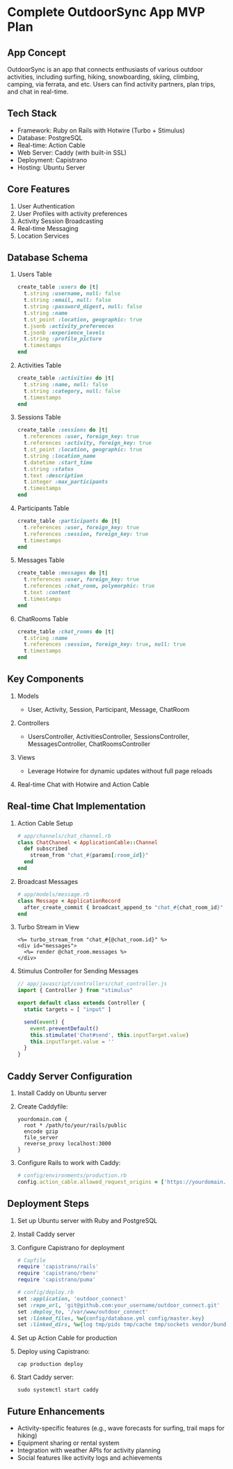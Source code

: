# Complete OutdoorSync App MVP Plan

## App Concept
OutdoorSync is an app that connects enthusiasts of various outdoor activities, including surfing, hiking, snowboarding, skiing, climbing, camping, via ferrata, and etc. Users can find activity partners, plan trips, and chat in real-time.

## Tech Stack
- Framework: Ruby on Rails with Hotwire (Turbo + Stimulus)
- Database: PostgreSQL
- Real-time: Action Cable
- Web Server: Caddy (with built-in SSL)
- Deployment: Capistrano
- Hosting: Ubuntu Server

## Core Features

1. User Authentication
2. User Profiles with activity preferences
3. Activity Session Broadcasting
4. Real-time Messaging
5. Location Services

## Database Schema

1. Users Table
   ```ruby
   create_table :users do |t|
     t.string :username, null: false
     t.string :email, null: false
     t.string :password_digest, null: false
     t.string :name
     t.st_point :location, geographic: true
     t.jsonb :activity_preferences
     t.jsonb :experience_levels
     t.string :profile_picture
     t.timestamps
   end
   ```

2. Activities Table
   ```ruby
   create_table :activities do |t|
     t.string :name, null: false
     t.string :category, null: false
     t.timestamps
   end
   ```

3. Sessions Table
   ```ruby
   create_table :sessions do |t|
     t.references :user, foreign_key: true
     t.references :activity, foreign_key: true
     t.st_point :location, geographic: true
     t.string :location_name
     t.datetime :start_time
     t.string :status
     t.text :description
     t.integer :max_participants
     t.timestamps
   end
   ```

4. Participants Table
   ```ruby
   create_table :participants do |t|
     t.references :user, foreign_key: true
     t.references :session, foreign_key: true
     t.timestamps
   end
   ```

5. Messages Table
   ```ruby
   create_table :messages do |t|
     t.references :user, foreign_key: true
     t.references :chat_room, polymorphic: true
     t.text :content
     t.timestamps
   end
   ```

6. ChatRooms Table
   ```ruby
   create_table :chat_rooms do |t|
     t.string :name
     t.references :session, foreign_key: true, null: true
     t.timestamps
   end
   ```

## Key Components

1. Models
   - User, Activity, Session, Participant, Message, ChatRoom

2. Controllers
   - UsersController, ActivitiesController, SessionsController, MessagesController, ChatRoomsController

3. Views
   - Leverage Hotwire for dynamic updates without full page reloads

4. Real-time Chat with Hotwire and Action Cable

## Real-time Chat Implementation

1. Action Cable Setup
   ```ruby
   # app/channels/chat_channel.rb
   class ChatChannel < ApplicationCable::Channel
     def subscribed
       stream_from "chat_#{params[:room_id]}"
     end
   end
   ```

2. Broadcast Messages
   ```ruby
   # app/models/message.rb
   class Message < ApplicationRecord
     after_create_commit { broadcast_append_to "chat_#{chat_room_id}" }
   end
   ```

3. Turbo Stream in View
   ```erb
   <%= turbo_stream_from "chat_#{@chat_room.id}" %>
   <div id="messages">
     <%= render @chat_room.messages %>
   </div>
   ```

4. Stimulus Controller for Sending Messages
   ```javascript
   // app/javascript/controllers/chat_controller.js
   import { Controller } from "stimulus"

   export default class extends Controller {
     static targets = [ "input" ]

     send(event) {
       event.preventDefault()
       this.stimulate('Chat#send', this.inputTarget.value)
       this.inputTarget.value = ''
     }
   }
   ```

## Caddy Server Configuration

1. Install Caddy on Ubuntu server

2. Create Caddyfile:
   ```
   yourdomain.com {
     root * /path/to/your/rails/public
     encode gzip
     file_server
     reverse_proxy localhost:3000
   }
   ```

3. Configure Rails to work with Caddy:
   ```ruby
   # config/environments/production.rb
   config.action_cable.allowed_request_origins = ['https://yourdomain.com']
   ```

## Deployment Steps

1. Set up Ubuntu server with Ruby and PostgreSQL
2. Install Caddy server
3. Configure Capistrano for deployment
   ```ruby
   # Capfile
   require 'capistrano/rails'
   require 'capistrano/rbenv'
   require 'capistrano/puma'
   ```

   ```ruby
   # config/deploy.rb
   set :application, 'outdoor_connect'
   set :repo_url, 'git@github.com:your_username/outdoor_connect.git'
   set :deploy_to, '/var/www/outdoor_connect'
   set :linked_files, %w{config/database.yml config/master.key}
   set :linked_dirs, %w{log tmp/pids tmp/cache tmp/sockets vendor/bundle public/system}
   ```

4. Set up Action Cable for production
5. Deploy using Capistrano:
   ```
   cap production deploy
   ```
6. Start Caddy server:
   ```
   sudo systemctl start caddy
   ```

## Future Enhancements
- Activity-specific features (e.g., wave forecasts for surfing, trail maps for hiking)
- Equipment sharing or rental system
- Integration with weather APIs for activity planning
- Social features like activity logs and achievements

